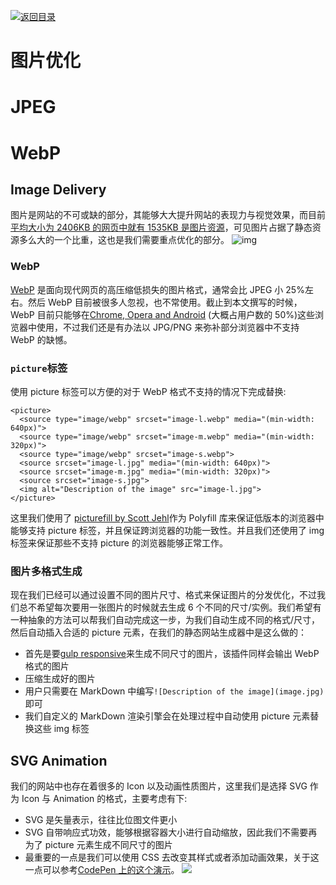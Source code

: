[![返回目录](https://i.postimg.cc/50XLzC7C/image.png)](https://parg.co/UGZ)

# 图片优化

# JPEG

# WebP

## Image Delivery

图片是网站的不可或缺的部分，其能够大大提升网站的表现力与视觉效果，而目前[平均大小为 2406KB 的网页中就有 1535KB 是图片资源](http://httparchive.org/interesting.php?a=All&l=Jul%2015%202016)，可见图片占据了静态资源多么大的一个比重，这也是我们需要重点优化的部分。
![img](https://cdn.css-tricks.com/wp-content/uploads/2016/08/average-bytes-per-page-chart.jpg)

### WebP

[WebP](https://developers.google.com/speed/webp/) 是面向现代网页的高压缩低损失的图片格式，通常会比 JPEG 小 25%左右。然后 WebP 目前被很多人忽视，也不常使用。截止到本文撰写的时候，WebP 目前只能够在[Chrome, Opera and Android](http://caniuse.com/#feat=webp) (大概占用户数的 50%)这些浏览器中使用，不过我们还是有办法以 JPG/PNG 来弥补部分浏览器中不支持 WebP 的缺憾。

### `picture`标签

使用 picture 标签可以方便的对于 WebP 格式不支持的情况下完成替换:

```
<picture>
  <source type="image/webp" srcset="image-l.webp" media="(min-width: 640px)">
  <source type="image/webp" srcset="image-m.webp" media="(min-width: 320px)">
  <source type="image/webp" srcset="image-s.webp">
  <source srcset="image-l.jpg" media="(min-width: 640px)">
  <source srcset="image-m.jpg" media="(min-width: 320px)">
  <source srcset="image-s.jpg">
  <img alt="Description of the image" src="image-l.jpg">
</picture>
```

这里我们使用了 [picturefill by Scott Jehl](https://github.com/scottjehl/picturefill)作为 Polyfill 库来保证低版本的浏览器中能够支持 picture 标签，并且保证跨浏览器的功能一致性。并且我们还使用了 img 标签来保证那些不支持 picture 的浏览器能够正常工作。

### 图片多格式生成

现在我们已经可以通过设置不同的图片尺寸、格式来保证图片的分发优化，不过我们总不希望每次要用一张图片的时候就去生成 6 个不同的尺寸/实例。我们希望有一种抽象的方法可以帮我们自动完成这一步，为我们自动生成不同的格式/尺寸，然后自动插入合适的 picture 元素，在我们的静态网站生成器中是这么做的：

- 首先是要[gulp responsive](https://github.com/mahnunchik/gulp-responsive)来生成不同尺寸的图片，该插件同样会输出 WebP 格式的图片
- 压缩生成好的图片
- 用户只需要在 MarkDown 中编写`![Description of the image](image.jpg)`即可
- 我们自定义的 MarkDown 渲染引擎会在处理过程中自动使用 picture 元素替换这些 img 标签

## SVG Animation

我们的网站中也存在着很多的 Icon 以及动画性质图片，这里我们是选择 SVG 作为 Icon 与 Animation 的格式，主要考虑有下:

- SVG 是矢量表示，往往比位图文件更小
- SVG 自带响应式功效，能够根据容器大小进行自动缩放，因此我们不需要再为了 picture 元素生成不同尺寸的图片
- 最重要的一点是我们可以使用 CSS 去改变其样式或者添加动画效果，关于这一点可以参考[CodePen 上的这个演示](https://codepen.io/voorhoede/pen/qNgWod/)。
  ![](https://coding.net/u/hoteam/p/Cache/git/raw/master/2016/8/2/autolayout.gif)
